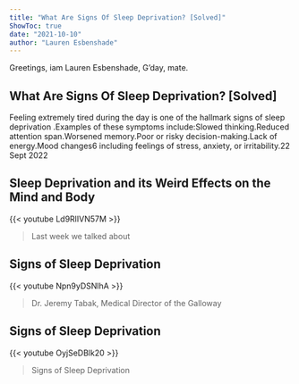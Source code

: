 ```yaml
---
title: "What Are Signs Of Sleep Deprivation? [Solved]"
ShowToc: true 
date: "2021-10-10"
author: "Lauren Esbenshade" 
---
```


Greetings, iam Lauren Esbenshade, G’day, mate.
## What Are Signs Of Sleep Deprivation? [Solved]
 Feeling extremely tired during the day is one of the hallmark signs of sleep deprivation
.Examples of these symptoms include:Slowed thinking.Reduced attention span.Worsened memory.Poor or risky decision-making.Lack of energy.Mood changes6 including feelings of stress, anxiety, or irritability.22 Sept 2022

## Sleep Deprivation and its Weird Effects on the Mind and Body
{{< youtube Ld9RlIVN57M >}}
>Last week we talked about 

## Signs of Sleep Deprivation
{{< youtube Npn9yDSNlhA >}}
>Dr. Jeremy Tabak, Medical Director of the Galloway 

## Signs of Sleep Deprivation
{{< youtube OyjSeDBlk20 >}}
>Signs of Sleep Deprivation

